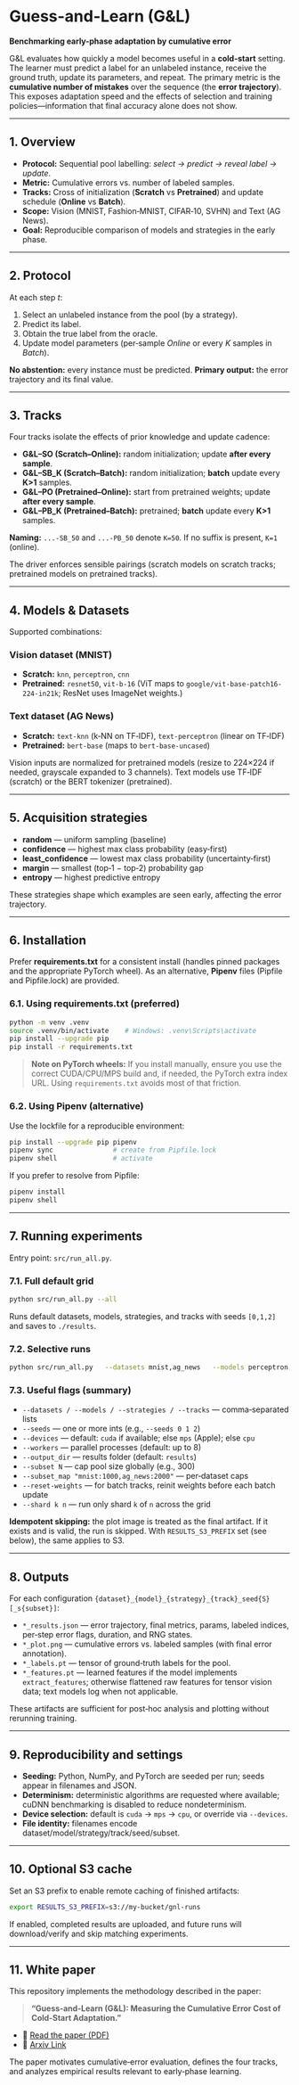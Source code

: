 # Guess-and-Learn (G&L)
**Benchmarking early-phase adaptation by cumulative error**

G&L evaluates how quickly a model becomes useful in a **cold-start** setting. The learner
must predict a label for an unlabeled instance, receive the ground truth, update its
parameters, and repeat. The primary metric is the **cumulative number of mistakes**
over the sequence (the **error trajectory**). This exposes adaptation speed and the
effects of selection and training policies—information that final accuracy alone does not show.

---

## 1. Overview
- **Protocol:** Sequential pool labelling: _select → predict → reveal label → update_.
- **Metric:** Cumulative errors vs. number of labeled samples.
- **Tracks:** Cross of initialization (**Scratch** vs **Pretrained**) and update schedule
  (**Online** vs **Batch**).
- **Scope:** Vision (MNIST, Fashion‑MNIST, CIFAR‑10, SVHN) and Text (AG News).
- **Goal:** Reproducible comparison of models and strategies in the early phase.

---

## 2. Protocol
At each step _t_:
1) Select an unlabeled instance from the pool (by a strategy).
2) Predict its label.
3) Obtain the true label from the oracle.
4) Update model parameters (per‑sample _Online_ or every _K_ samples in _Batch_).

**No abstention:** every instance must be predicted.
**Primary output:** the error trajectory and its final value.

---

## 3. Tracks
Four tracks isolate the effects of prior knowledge and update cadence:

- **G&L–SO (Scratch–Online):** random initialization; update **after every sample**.
- **G&L–SB_K (Scratch–Batch):** random initialization; **batch** update every **K>1** samples.
- **G&L–PO (Pretrained–Online):** start from pretrained weights; update **after every sample**.
- **G&L–PB_K (Pretrained–Batch):** pretrained; **batch** update every **K>1** samples.

**Naming:** `...-SB_50` and `...-PB_50` denote `K=50`. If no suffix is present, `K=1` (online).

The driver enforces sensible pairings (scratch models on scratch tracks; pretrained models on
pretrained tracks).

---

## 4. Models & Datasets
Supported combinations:

### Vision dataset (MNIST)
- **Scratch:** `knn`, `perceptron`, `cnn`
- **Pretrained:** `resnet50`, `vit-b-16`
  (ViT maps to `google/vit-base-patch16-224-in21k`; ResNet uses ImageNet weights.)

### Text dataset (AG News)
- **Scratch:** `text-knn` (k‑NN on TF‑IDF), `text-perceptron` (linear on TF‑IDF)
- **Pretrained:** `bert-base` (maps to `bert-base-uncased`)

Vision inputs are normalized for pretrained models (resize to 224×224 if needed, grayscale
expanded to 3 channels). Text models use TF‑IDF (scratch) or the BERT tokenizer (pretrained).

---

## 5. Acquisition strategies
- **random** — uniform sampling (baseline)
- **confidence** — highest max class probability (easy‑first)
- **least_confidence** — lowest max class probability (uncertainty‑first)
- **margin** — smallest (top‑1 − top‑2) probability gap
- **entropy** — highest predictive entropy

These strategies shape which examples are seen early, affecting the error trajectory.

---

## 6. Installation
Prefer **requirements.txt** for a consistent install (handles pinned packages and the
appropriate PyTorch wheel). As an alternative, **Pipenv** files (Pipfile and Pipfile.lock) are
provided.

### 6.1. Using requirements.txt (preferred)
```bash
python -m venv .venv
source .venv/bin/activate    # Windows: .venv\Scripts\activate
pip install --upgrade pip
pip install -r requirements.txt
```
> **Note on PyTorch wheels:** If you install manually, ensure you use the correct
> CUDA/CPU/MPS build and, if needed, the PyTorch extra index URL. Using
> `requirements.txt` avoids most of that friction.

### 6.2. Using Pipenv (alternative)
Use the lockfile for a reproducible environment:
```bash
pip install --upgrade pip pipenv
pipenv sync               # create from Pipfile.lock
pipenv shell              # activate
```
If you prefer to resolve from Pipfile:
```bash
pipenv install
pipenv shell
```

---

## 7. Running experiments
Entry point: `src/run_all.py`.

### 7.1. Full default grid
```bash
python src/run_all.py --all
```
Runs default datasets, models, strategies, and tracks with seeds `[0,1,2]` and saves to `./results`.

### 7.2. Selective runs
```bash
python src/run_all.py   --datasets mnist,ag_news   --models perceptron,cnn,bert-base   --strategies random,entropy   --tracks G&L-SO,G&L-SB_50,G&L-PB_50   --seeds 0 1 2   --output_dir results/exp1
```

### 7.3. Useful flags (summary)
- `--datasets / --models / --strategies / --tracks` — comma‑separated lists
- `--seeds` — one or more ints (e.g., `--seeds 0 1 2`)
- `--devices` — default: `cuda` if available; else `mps` (Apple); else `cpu`
- `--workers` — parallel processes (default: up to 8)
- `--output_dir` — results folder (default: `results`)
- `--subset N` — cap pool size globally (e.g., 300)
- `--subset_map "mnist:1000,ag_news:2000"` — per‑dataset caps
- `--reset-weights` — for batch tracks, reinit weights before each batch update
- `--shard k n` — run only shard `k` of `n` across the grid

**Idempotent skipping:** the plot image is treated as the final artifact. If it exists and is
valid, the run is skipped. With `RESULTS_S3_PREFIX` set (see below), the same applies to S3.

---

## 8. Outputs
For each configuration `{dataset}_{model}_{strategy}_{track}_seed{S}[_s{subset}]`:
- `*_results.json` — error trajectory, final metrics, params, labeled indices, per‑step
  error flags, duration, and RNG states.
- `*_plot.png` — cumulative errors vs. labeled samples (with final error annotation).
- `*_labels.pt` — tensor of ground‑truth labels for the pool.
- `*_features.pt` — learned features if the model implements `extract_features`;
  otherwise flattened raw features for tensor vision data; text models log when not applicable.

These artifacts are sufficient for post‑hoc analysis and plotting without rerunning training.

---

## 9. Reproducibility and settings
- **Seeding:** Python, NumPy, and PyTorch are seeded per run; seeds appear in filenames
  and JSON.
- **Determinism:** deterministic algorithms are requested where available; cuDNN
  benchmarking is disabled to reduce nondeterminism.
- **Device selection:** default is `cuda` → `mps` → `cpu`, or override via `--devices`.
- **File identity:** filenames encode dataset/model/strategy/track/seed/subset.

---

## 10. Optional S3 cache
Set an S3 prefix to enable remote caching of finished artifacts:
```bash
export RESULTS_S3_PREFIX=s3://my-bucket/gnl-runs
```
If enabled, completed results are uploaded, and future runs will download/verify and skip
matching experiments.

---

## 11. White paper
This repository implements the methodology described in the paper:

> **“Guess‑and‑Learn (G&L): Measuring the Cumulative Error Cost of Cold‑Start Adaptation.”**

- 📄 [Read the paper (PDF)](docs/guess-and-learn-benchmark-v1.pdf)
- 📄 [Arxiv Link](https://arxiv.org/abs/2508.21270)

 The paper motivates cumulative‑error evaluation,
defines the four tracks, and analyzes empirical results relevant to early‑phase learning.
